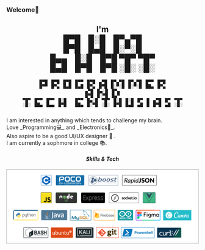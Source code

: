 ### Welcome👋
<h2 align="center" >I'm <br>
█▀█ █░█ █▀▄▀█<br>
█▀█ █▄█ █░▀░█<br>
█▄▄ █░█ █▀█ ▀█▀ ▀█▀<br>
█▄█ █▀█ █▀█ ░█░ ░█░<br>
</h2>
<font size="0"><p align="center">
█▀█ █▀█ █▀█ █▀▀ █▀█ ▄▀█ █▀▄▀█ █▀▄▀█ █▀▀ █▀█<br>
█▀▀ █▀▄ █▄█ █▄█ █▀▄ █▀█ █░▀░█ █░▀░█ ██▄ █▀▄<br>
▄▀█ █▄░█ █▀▄<br>
█▀█ █░▀█ █▄▀<br>
▀█▀ █▀▀ █▀▀ █░█   █▀▀ █▄░█ ▀█▀ █░█ █░█ █▀ █ ▄▀█ █▀ ▀█▀<br>
░█░ ██▄ █▄▄ █▀█   ██▄ █░▀█ ░█░ █▀█ █▄█ ▄█ █ █▀█ ▄█ ░█░<br>
</p></font>
<br/>I am interested in anything which tends to challenge my brain.
<br/>Love _Programming💻_ and _Electronics🔌_.
<br/>Also aspire to be a good UI/UX designer 📲 .
<br/>I am currently a sophmore in college 📚.

#### <div align="center">***Skills & Tech***</div>
<img align="right" src="gh-test1.png"/>
<!---
- 👋 Hi, I’m @AumBhatt
- 👀 I’m interested in ...
- 🌱 I’m currently learning ...
- 💞️ I’m looking to collaborate on ...
- 📫 How to reach me ...
--->
<!---
AumBhatt/AumBhatt is a ✨ special ✨ repository because its `README.md` (this file) appears on your GitHub profile.
You can click the Preview link to take a look at your changes.
--->

